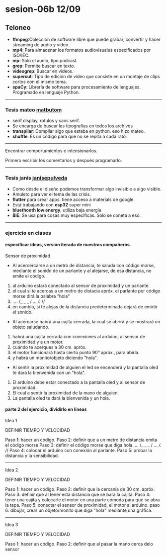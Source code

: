 # sesion-06b 12/09

## Teloneo

- **ffmpeg**:Colección de software libre que puede grabar, convertir y hacer streaming de audio y vídeo.
- **mp4**: Para almacenar los formatos audiovisuales especificados por ISO/IEC.
- **mp**: Solo el audio, tipo podcast.
- **grep**: Permite buscar en texto.
- **videogrep**: Buscar en videos.
- **supercut**: Tipo de edición de video que consiste en un montaje de clips cortos con el mismo tema.
- **spaCy**: Librería de software para procesamiento de lenguajes. Programado en lenguaje Python.
  
---
### Tesis mateo [matbutom](https://github.com/matbutom)

- serif display, rotulos y sans serif.
- Se encarga de buscar las tipografias en todos los archivos 
- **transpilar**: Compilar algo que estaba en python. eso hizo mateo.
- **shuffle**: Es un código para que no se repita a cada rato.
  
---

Encontrar comportamientos e intensionarlos.

Primero escribir los comentarios y después programarlo.

---

### Tesis janis [janisepulveda](https://github.com/janisepulveda)

-  Como desde el diseño podemos transformar algo invisible a algo visible.
-  Amuleto para ver el tema de las crisis.
-  **flutter** para crear apps. tiene acceso a materials de google.
-  Está trabajando con **esp32** super mini
-  **bluethooth low energy**, utiliza baja energía
-  **BlE**: Se usa para cosas muy específicas. Solo se coneta a eso.
  
---

### ejercicio en clases

#### especificar ideas, version iterada de nuestros compañeros.

Sensor de proximidad 

- Al acercercarse a un metro de distancia, te saluda con código morse, mediante el sonido de un parlante y al alejarse, de esa distancia, no emite el código.
   
1.  al arduino estará conectado al sensor de proximidad y un parlante.
2.  el cual si te acercas a un metro de distacia apróx. el parlante por código morse dirá la palabra "hola"
3. .... /_ _ _  / ._.. /._ //
4.  en cambio, si te alejas de la distancia predeterminada dejará de emirtir el sonido.

- Al acercarse habrá una cajita cerrada, la cual se abrirá y se mostrará un objeto saludando.

1. habrá una cajita cerrada con conexiones al arduino, al sensor de proximidad y a un motor.
2. cuándo te acerques a 30 cm. apróx.
3. el motor funcionará hasta cierto punto 90° apróx., para abirla.
4. y habrá un monito/objeto diciendo "hola".

- Al sentir la proximidad  de alguien el led se encenderá y la pantalla oled te dará la bienvenida con un "hola".
   
1. El arduino debe estar conectado a la pantalla oled y al sensor de proximidad.
2. El cual a sentir la proximidad de la mano de alguien.
3. La pantalla oled te dará la bienvenida y un hola. 

#### parte 2 del ejercicio, dividirlo en líneas 

Idea 1

DEFINIR TIEMPO  Y VELOCIDAD

Paso 1: hacer un código.
Paso 2: definir que a un metro de distancia emita el código morse
Paso 3: definir el código morse que diga hola. ... /_ _ _  / ._.. /._ //
Paso 4: colocar el arduino con conexión al parlante.
Paso 5: probar la distancia y la sensibilidad.

---

Idea 2

DEFINIR TIEMPO  Y VELOCIDAD

Paso 1: hacer un código.
Paso 2: definir que la cercanía de 30 cm. apróx.
Paso 3: definir que al tener esta distancia que se bara la cajita.
Paso 4: tener una cajita y colocarle el motor en una parte cómoda para que se abra la tapa.
Paso 5: conectar el sensor de proximidad, el motor al arduino.
paso 6: dibujar, crear un objeto/monito que diga "hola" mediante una gráfica.

---

Idea 3

DEFINIR TIEMPO  Y VELOCIDAD

Paso 1: hacer un código. 
Paso 2: definir que al pasar la mano cerca delo sensor

